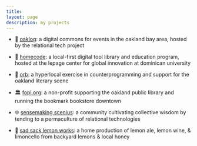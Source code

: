 ```yaml
---
title:
layout: page
description: my projects
---
```


- 🌳 [oaklog](https://oaklog.org): a digital commons for events in the oakland bay area, hosted by the relational tech project

- 📖 [homecode](https://www.globalinnovation.info/): a local-first digital tool library and education program, hosted at the lepage center for global innovation at dominican university

- 🔮 [orb](https://www.oaklandreviewofbooks.org/): a hyperlocal exercise in counterprogramming and support for the oakland literary scene

- 🏛️ [fopl.org](https://fopl.org): a non-profit supporting the oakland public library and running the bookmark bookstore downtown

- 🌐 [sensemaking scenius](https://welcome.scenius.space): a community cultivating collective wisdom by tending to a permaculture of relational technologies

- 🍋 [sad sack lemon works](/lemonworks): a home production of lemon ale, lemon wine, & limoncello from backyard lemons & local honey     
